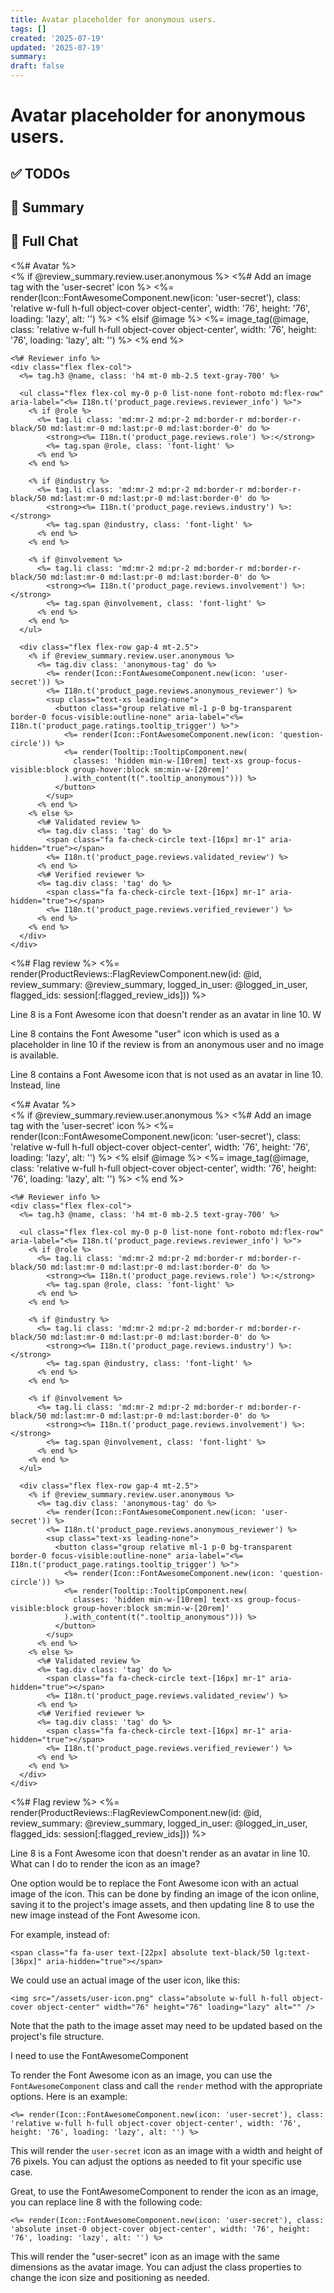 ```yaml
---
title: Avatar placeholder for anonymous users.
tags: []
created: '2025-07-19'
updated: '2025-07-19'
summary:
draft: false
---
```


# Avatar placeholder for anonymous users.

## ✅ TODOs


## 📌 Summary
<div class="flex flex-col items-start justify-between gap-6 pb-6 sm:flex-row lg:gap-8 lg:pb-8">

## 🧠 Full Chat


<div class="flex flex-col items-start justify-between gap-6 pb-6 sm:flex-row lg:gap-8 lg:pb-8">
  <div class="flex grow">
    <%# Avatar %>
    <div class="shrink-0 aspect-square flex items-center justify-center mr-4 w-12 h-12 bg-gray-400 rounded-full overflow-hidden md:mr-6 lg:w-[76px] lg:h-[76px]">
      <span class="fa fa-user text-[22px] absolute text-black/50 lg:text-[36px]" aria-hidden="true"></span>
      <% if @review_summary.review.user.anonymous %>
        <%# Add an image tag with the 'user-secret' icon %>
        <%= render(Icon::FontAwesomeComponent.new(icon: 'user-secret'), class: 'relative w-full h-full object-cover object-center', width: '76', height: '76', loading: 'lazy', alt: '') %>
      <% elsif @image %>
        <%= image_tag(@image, class: 'relative w-full h-full object-cover object-center', width: '76', height: '76', loading: 'lazy', alt: '') %>
      <% end %>
    </div>

    <%# Reviewer info %>
    <div class="flex flex-col">
      <%= tag.h3 @name, class: 'h4 mt-0 mb-2.5 text-gray-700' %>

      <ul class="flex flex-col my-0 p-0 list-none font-roboto md:flex-row" aria-label="<%= I18n.t('product_page.reviews.reviewer_info') %>">
        <% if @role %>
          <%= tag.li class: 'md:mr-2 md:pr-2 md:border-r md:border-r-black/50 md:last:mr-0 md:last:pr-0 md:last:border-0' do %>
            <strong><%= I18n.t('product_page.reviews.role') %>:</strong>
            <%= tag.span @role, class: 'font-light' %>
          <% end %>
        <% end %>

        <% if @industry %>
          <%= tag.li class: 'md:mr-2 md:pr-2 md:border-r md:border-r-black/50 md:last:mr-0 md:last:pr-0 md:last:border-0' do %>
            <strong><%= I18n.t('product_page.reviews.industry') %>:</strong>
            <%= tag.span @industry, class: 'font-light' %>
          <% end %>
        <% end %>

        <% if @involvement %>
          <%= tag.li class: 'md:mr-2 md:pr-2 md:border-r md:border-r-black/50 md:last:mr-0 md:last:pr-0 md:last:border-0' do %>
            <strong><%= I18n.t('product_page.reviews.involvement') %>:</strong>
            <%= tag.span @involvement, class: 'font-light' %>
          <% end %>
        <% end %>
      </ul>

      <div class="flex flex-row gap-4 mt-2.5">
        <% if @review_summary.review.user.anonymous %>
          <%= tag.div class: 'anonymous-tag' do %>
            <%= render(Icon::FontAwesomeComponent.new(icon: 'user-secret')) %>
            <%= I18n.t('product_page.reviews.anonymous_reviewer') %>
            <sup class="text-xs leading-none">
              <button class="group relative ml-1 p-0 bg-transparent border-0 focus-visible:outline-none" aria-label="<%= I18n.t('product_page.ratings.tooltip_trigger') %>">
                <%= render(Icon::FontAwesomeComponent.new(icon: 'question-circle')) %>
                <%= render(Tooltip::TooltipComponent.new(
                  classes: 'hidden min-w-[10rem] text-xs group-focus-visible:block group-hover:block sm:min-w-[20rem]'
                ).with_content(t(".tooltip_anonymous"))) %>
              </button>
            </sup>
          <% end %>
        <% else %>
          <%# Validated review %>
          <%= tag.div class: 'tag' do %>
            <span class="fa fa-check-circle text-[16px] mr-1" aria-hidden="true"></span>
            <%= I18n.t('product_page.reviews.validated_review') %>
          <% end %>
          <%# Verified reviewer %>
          <%= tag.div class: 'tag' do %>
            <span class="fa fa-check-circle text-[16px] mr-1" aria-hidden="true"></span>
            <%= I18n.t('product_page.reviews.verified_reviewer') %>
          <% end %>
        <% end %>
      </div>
    </div>
  </div>
  <%# Flag review %>
  <%= render(ProductReviews::FlagReviewComponent.new(id: @id, review_summary: @review_summary, logged_in_user: @logged_in_user, flagged_ids: session[:flagged_review_ids])) %>
</div>

Line 8 is a Font Awesome icon that doesn't render as an avatar in line 10. W

Line 8 contains the Font Awesome "user" icon which is used as a placeholder in line 10 if the review is from an anonymous user and no image is available.

Line 8 contains a Font Awesome icon that is not used as an avatar in line 10. Instead, line 

<div class="flex flex-col items-start justify-between gap-6 pb-6 sm:flex-row lg:gap-8 lg:pb-8">
  <div class="flex grow">
    <%# Avatar %>
    <div class="shrink-0 aspect-square flex items-center justify-center mr-4 w-12 h-12 bg-gray-400 rounded-full overflow-hidden md:mr-6 lg:w-[76px] lg:h-[76px]">
      <span class="fa fa-user text-[22px] absolute text-black/50 lg:text-[36px]" aria-hidden="true"></span>
      <% if @review_summary.review.user.anonymous %>
        <%# Add an image tag with the 'user-secret' icon %>
        <%= render(Icon::FontAwesomeComponent.new(icon: 'user-secret'), class: 'relative w-full h-full object-cover object-center', width: '76', height: '76', loading: 'lazy', alt: '') %>
      <% elsif @image %>
        <%= image_tag(@image, class: 'relative w-full h-full object-cover object-center', width: '76', height: '76', loading: 'lazy', alt: '') %>
      <% end %>
    </div>

    <%# Reviewer info %>
    <div class="flex flex-col">
      <%= tag.h3 @name, class: 'h4 mt-0 mb-2.5 text-gray-700' %>

      <ul class="flex flex-col my-0 p-0 list-none font-roboto md:flex-row" aria-label="<%= I18n.t('product_page.reviews.reviewer_info') %>">
        <% if @role %>
          <%= tag.li class: 'md:mr-2 md:pr-2 md:border-r md:border-r-black/50 md:last:mr-0 md:last:pr-0 md:last:border-0' do %>
            <strong><%= I18n.t('product_page.reviews.role') %>:</strong>
            <%= tag.span @role, class: 'font-light' %>
          <% end %>
        <% end %>

        <% if @industry %>
          <%= tag.li class: 'md:mr-2 md:pr-2 md:border-r md:border-r-black/50 md:last:mr-0 md:last:pr-0 md:last:border-0' do %>
            <strong><%= I18n.t('product_page.reviews.industry') %>:</strong>
            <%= tag.span @industry, class: 'font-light' %>
          <% end %>
        <% end %>

        <% if @involvement %>
          <%= tag.li class: 'md:mr-2 md:pr-2 md:border-r md:border-r-black/50 md:last:mr-0 md:last:pr-0 md:last:border-0' do %>
            <strong><%= I18n.t('product_page.reviews.involvement') %>:</strong>
            <%= tag.span @involvement, class: 'font-light' %>
          <% end %>
        <% end %>
      </ul>

      <div class="flex flex-row gap-4 mt-2.5">
        <% if @review_summary.review.user.anonymous %>
          <%= tag.div class: 'anonymous-tag' do %>
            <%= render(Icon::FontAwesomeComponent.new(icon: 'user-secret')) %>
            <%= I18n.t('product_page.reviews.anonymous_reviewer') %>
            <sup class="text-xs leading-none">
              <button class="group relative ml-1 p-0 bg-transparent border-0 focus-visible:outline-none" aria-label="<%= I18n.t('product_page.ratings.tooltip_trigger') %>">
                <%= render(Icon::FontAwesomeComponent.new(icon: 'question-circle')) %>
                <%= render(Tooltip::TooltipComponent.new(
                  classes: 'hidden min-w-[10rem] text-xs group-focus-visible:block group-hover:block sm:min-w-[20rem]'
                ).with_content(t(".tooltip_anonymous"))) %>
              </button>
            </sup>
          <% end %>
        <% else %>
          <%# Validated review %>
          <%= tag.div class: 'tag' do %>
            <span class="fa fa-check-circle text-[16px] mr-1" aria-hidden="true"></span>
            <%= I18n.t('product_page.reviews.validated_review') %>
          <% end %>
          <%# Verified reviewer %>
          <%= tag.div class: 'tag' do %>
            <span class="fa fa-check-circle text-[16px] mr-1" aria-hidden="true"></span>
            <%= I18n.t('product_page.reviews.verified_reviewer') %>
          <% end %>
        <% end %>
      </div>
    </div>
  </div>
  <%# Flag review %>
  <%= render(ProductReviews::FlagReviewComponent.new(id: @id, review_summary: @review_summary, logged_in_user: @logged_in_user, flagged_ids: session[:flagged_review_ids])) %>
</div>

Line 8 is a Font Awesome icon that doesn't render as an avatar in line 10. What can I do to render the icon as an image?




One option would be to replace the Font Awesome icon with an actual image of the icon. This can be done by finding an image of the icon online, saving it to the project's image assets, and then updating line 8 to use the new image instead of the Font Awesome icon. 

For example, instead of: 

```
<span class="fa fa-user text-[22px] absolute text-black/50 lg:text-[36px]" aria-hidden="true"></span>
```

We could use an actual image of the user icon, like this: 

```
<img src="/assets/user-icon.png" class="absolute w-full h-full object-cover object-center" width="76" height="76" loading="lazy" alt="" />
```

Note that the path to the image asset may need to be updated based on the project's file structure.

I need to use the FontAwesomeComponent

To render the Font Awesome icon as an image, you can use the `FontAwesomeComponent` class and call the `render` method with the appropriate options. Here is an example:

```
<%= render(Icon::FontAwesomeComponent.new(icon: 'user-secret'), class: 'relative w-full h-full object-cover object-center', width: '76', height: '76', loading: 'lazy', alt: '') %>
```

This will render the `user-secret` icon as an image with a width and height of 76 pixels. You can adjust the options as needed to fit your specific use case.

Great, to use the FontAwesomeComponent to render the icon as an image, you can replace line 8 with the following code:

```
<%= render(Icon::FontAwesomeComponent.new(icon: 'user-secret'), class: 'absolute inset-0 object-cover object-center', width: '76', height: '76', loading: 'lazy', alt: '') %>
```

This will render the "user-secret" icon as an image with the same dimensions as the avatar image. You can adjust the class properties to change the icon size and positioning as needed.